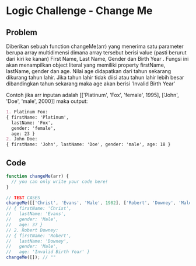 # Logic Challenge - Change Me

## Problem

Diberikan sebuah function changeMe(arr) yang menerima satu parameter berupa array multidimensi dimana array tersebut berisi value (pasti berurut dari kiri ke kanan) First Name, Last Name, Gender dan Birth Year .
Fungsi ini akan menampilkan object literal yang memiliki property firstName, lastName, gender dan age. Nilai age didapatkan dari tahun sekarang dikurang tahun lahir. Jika tahun lahir tidak diisi atau tahun lahir lebih besar dibandingkan tahun sekarang maka age akan berisi 'Invalid Birth Year'

Contoh jika arr inputan adalah [['Platinum', 'Fox', 'female', 1995], ['John', 'Doe', 'male', 2000]]
maka output:

```md
1. Platinum Fox:
{ firstName: 'Platinum',
  lastName: 'Fox',
  gender: 'female',
  age: 23 }
2. John Doe:
{ firstName: 'John', lastName: 'Doe', gender: 'male', age: 18 }
```

## Code

```JavaScript
function changeMe(arr) {
  // you can only write your code here!
}

// TEST CASES
changeMe([['Christ', 'Evans', 'Male', 1982], ['Robert', 'Downey', 'Male']]); // 1. Christ Evans:
// { firstName: 'Christ',
//   lastName: 'Evans',
//   gender: 'Male',
//   age: 37 }
// 2. Robert Downey:
// { firstName: 'Robert',
//   lastName: 'Downey',
//   gender: 'Male',
//   age: 'Invalid Birth Year' }
changeMe([]); // ""
```
